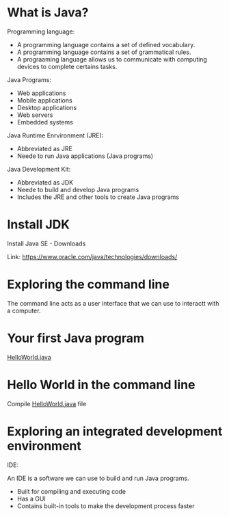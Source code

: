 # What is Java?

Programming language:
- A programming language contains a set of defined vocabulary.
- A programming language contains a set of grammatical rules.
- A prograaming language allows us to communicate with computing devices to complete certains tasks.

Java Programs: 
- Web applications
- Mobile applications
- Desktop applications
- Web servers
- Embedded systems

Java Runtime Enrvironment (JRE):
- Abbreviated as JRE
- Neede to run Java applications (Java programs)

Java Development Kit:
- Abbreviated as JDK
- Neede to build and develop Java programs
- Includes the JRE and other tools to create Java programs

# Install JDK
Install Java SE - Downloads

Link: https://www.oracle.com/java/technologies/downloads/

# Exploring the command line

The command line acts as a user interface that we can use to interactt with a computer.

# Your first Java program

[HelloWorld.java](HelloWorld.java)

# Hello World in the command line

Compile [HelloWorld.java](HelloWorld.java) file

# Exploring an integrated development environment

IDE: 

An IDE is a software we can use to build and run Java programs.

- Built for compiling and executing code
- Has a GUI 
- Contains built-in tools to make the development process faster

